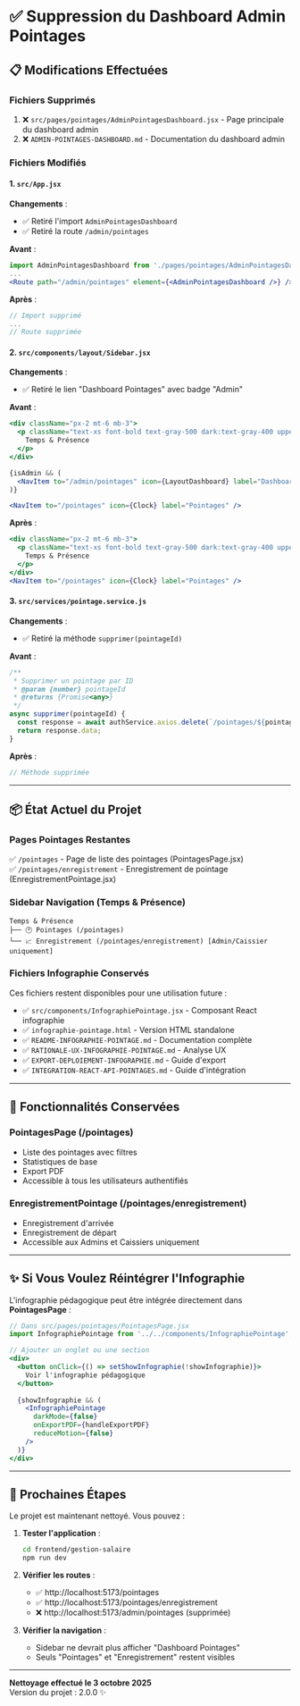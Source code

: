 # ✅ Suppression du Dashboard Admin Pointages

## 📋 Modifications Effectuées

### Fichiers Supprimés
1. ❌ `src/pages/pointages/AdminPointagesDashboard.jsx` - Page principale du dashboard admin
2. ❌ `ADMIN-POINTAGES-DASHBOARD.md` - Documentation du dashboard admin

### Fichiers Modifiés

#### 1. `src/App.jsx`
**Changements** :
- ✅ Retiré l'import `AdminPointagesDashboard`
- ✅ Retiré la route `/admin/pointages`

**Avant** :
```jsx
import AdminPointagesDashboard from './pages/pointages/AdminPointagesDashboard';
...
<Route path="/admin/pointages" element={<AdminPointagesDashboard />} />
```

**Après** :
```jsx
// Import supprimé
...
// Route supprimée
```

#### 2. `src/components/layout/Sidebar.jsx`
**Changements** :
- ✅ Retiré le lien "Dashboard Pointages" avec badge "Admin"

**Avant** :
```jsx
<div className="px-2 mt-6 mb-3">
  <p className="text-xs font-bold text-gray-500 dark:text-gray-400 uppercase tracking-wider">
    Temps & Présence
  </p>
</div>

{isAdmin && (
  <NavItem to="/admin/pointages" icon={LayoutDashboard} label="Dashboard Pointages" badge="Admin" />
)}

<NavItem to="/pointages" icon={Clock} label="Pointages" />
```

**Après** :
```jsx
<div className="px-2 mt-6 mb-3">
  <p className="text-xs font-bold text-gray-500 dark:text-gray-400 uppercase tracking-wider">
    Temps & Présence
  </p>
</div>
<NavItem to="/pointages" icon={Clock} label="Pointages" />
```

#### 3. `src/services/pointage.service.js`
**Changements** :
- ✅ Retiré la méthode `supprimer(pointageId)`

**Avant** :
```javascript
/**
 * Supprimer un pointage par ID
 * @param {number} pointageId
 * @returns {Promise<any>}
 */
async supprimer(pointageId) {
  const response = await authService.axios.delete(`/pointages/${pointageId}`);
  return response.data;
}
```

**Après** :
```javascript
// Méthode supprimée
```

---

## 📦 État Actuel du Projet

### Pages Pointages Restantes
✅ `/pointages` - Page de liste des pointages (PointagesPage.jsx)  
✅ `/pointages/enregistrement` - Enregistrement de pointage (EnregistrementPointage.jsx)

### Sidebar Navigation (Temps & Présence)
```
Temps & Présence
├── 🕐 Pointages (/pointages)
└── 📈 Enregistrement (/pointages/enregistrement) [Admin/Caissier uniquement]
```

### Fichiers Infographie Conservés
Ces fichiers restent disponibles pour une utilisation future :
- ✅ `src/components/InfographiePointage.jsx` - Composant React infographie
- ✅ `infographie-pointage.html` - Version HTML standalone
- ✅ `README-INFOGRAPHIE-POINTAGE.md` - Documentation complète
- ✅ `RATIONALE-UX-INFOGRAPHIE-POINTAGE.md` - Analyse UX
- ✅ `EXPORT-DEPLOIEMENT-INFOGRAPHIE.md` - Guide d'export
- ✅ `INTEGRATION-REACT-API-POINTAGES.md` - Guide d'intégration

---

## 🔄 Fonctionnalités Conservées

### PointagesPage (/pointages)
- Liste des pointages avec filtres
- Statistiques de base
- Export PDF
- Accessible à tous les utilisateurs authentifiés

### EnregistrementPointage (/pointages/enregistrement)
- Enregistrement d'arrivée
- Enregistrement de départ
- Accessible aux Admins et Caissiers uniquement

---

## ✨ Si Vous Voulez Réintégrer l'Infographie

L'infographie pédagogique peut être intégrée directement dans **PointagesPage** :

```jsx
// Dans src/pages/pointages/PointagesPage.jsx
import InfographiePointage from '../../components/InfographiePointage';

// Ajouter un onglet ou une section
<div>
  <button onClick={() => setShowInfographie(!showInfographie)}>
    Voir l'infographie pédagogique
  </button>
  
  {showInfographie && (
    <InfographiePointage 
      darkMode={false}
      onExportPDF={handleExportPDF}
      reduceMotion={false}
    />
  )}
</div>
```

---

## 🚀 Prochaines Étapes

Le projet est maintenant nettoyé. Vous pouvez :

1. **Tester l'application** :
   ```bash
   cd frontend/gestion-salaire
   npm run dev
   ```

2. **Vérifier les routes** :
   - ✅ http://localhost:5173/pointages
   - ✅ http://localhost:5173/pointages/enregistrement
   - ❌ http://localhost:5173/admin/pointages (supprimée)

3. **Vérifier la navigation** :
   - Sidebar ne devrait plus afficher "Dashboard Pointages"
   - Seuls "Pointages" et "Enregistrement" restent visibles

---

**Nettoyage effectué le 3 octobre 2025**  
Version du projet : 2.0.0 ✨
